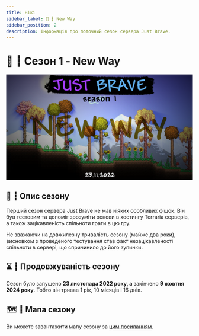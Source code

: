```yaml
---
title: Вікі
sidebar_label: 🧭 ┇ New Way
sidebar_position: 2
description: Інформація про поточний сезон сервера Just Brave.
---
```

# 🧭 ┇ Сезон 1 - New Way

![1728727573409](image/new-way/1728727573409.png)

## 📜 ┇ Опис сезону

Перший сезон сервера Just Brave не мав ніяких особливих фішок. Він був тестовим та допоміг зрозуміти основи в хостингу Terraria серверів, а також зацікавленість спільноти грати в цю гру.

Не зважаючи на довжилезну тривалість сезону (майже два роки), висновком з проведеного тестування став факт незацікавленості спільноти в сервері, що спричинило до його зупинки.

## ⌛ ┇ Продовжуваність сезону

Сезон було запущено **23 листопада 2022 року, а** закінчено **9 жовтня 2024 року**. Тобто він тривав 1 рік, 10 місяців і 16 днів.

## 🗺️ ┇ Мапа сезону

Ви можете завантажити мапу сезону за [цим посиланням](https://sharemods.com/byuksgcioplo/Season_1.wld.html).
